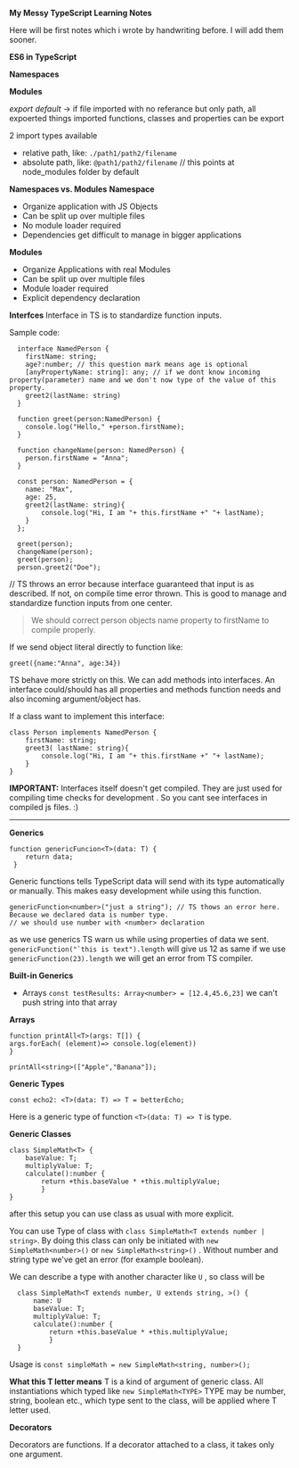 **My Messy TypeScript Learning Notes**

  Here will be first notes which i wrote by handwriting before. I will add them sooner.
  
  **ES6 in TypeScript**
  
  **Namespaces**
  
  
  
  **Modules**
  
  *export default* -> if file imported with no referance but only path, all expoerted things imported
  functions, classes and properties can be export
  
  
  2 import types available
  
  - relative path, like: ``./path1/path2/filename``
  - absolute path, like: ``@path1/path2/filename`` // this points at node_modules folder by default


**Namespaces vs. Modules**
**Namespace**
- Organize application with JS Objects
- Can be split up over multiple files
- No module loader required
- Dependencies get difficult to manage in bigger applications

**Modules**
- Organize Applications with real Modules
- Can be split up over multiple files
- Module loader required
- Explicit dependency declaration


**Interfces**
Interface in TS is to standardize function inputs. 

Sample code:

      interface NamedPerson {
        firstName: string;
        age?:number; // this question mark means age is optional
        [anyPropertyName: string]: any; // if we dont know incoming property(parameter) name and we don't now type of the value of this property.
        greet2(lastName: string)
      }
      
      function greet(person:NamedPerson) {
        console.log("Hello," +person.firstName);
      }
      
      function changeName(person: NamedPerson) {
        person.firstName = "Anna";
      }
      
      const person: NamedPerson = {
        name: "Max",
        age: 25,
        greet2(lastName: string){
            console.log("Hi, I am "+ this.firstName +" "+ lastName);
        }
      };
      
      greet(person);
      changeName(person);
      greet(person);
      person.greet2("Doe");
  
  // TS throws an error because interface guaranteed that input is as described. If not, on compile time error thrown. This is good to manage and standardize function inputs from one center.
  
  > We should correct person objects name property to firstName to compile properly.
  
  If we send object literal directly to function like:
  
    greet({name:"Anna", age:34})
    
  TS behave more strictly on this.
  We can add methods into interfaces. An interface could/should has all properties and methods function needs and also incoming argument/object has.
  
If a class want to implement this interface:

    class Person implements NamedPerson {
        firstName: string;
        greet3( lastName: string){
            console.log("Hi, I am "+ this.firstName +" "+ lastName);
        }
    }


**IMPORTANT:** Interfaces itself doesn't get compiled. They are just used for compiling time checks for development . So you cant see interfaces in compiled js files. :)

---

**Generics**

    function genericFuncion<T>(data: T) {
        return data;
     }
Generic functions tells TypeScript data will send with its type automatically or manually. This makes easy development while using this function.

    genericFunction<number>("just a string"); // TS thows an error here. Because we declared data is number type.
    // we should use number with <number> declaration

as we use generics TS warn us while using properties of data we sent. ```genericFunction("`this is text").length``` will give us 12 as same if we use ``` genericFunction(23).length ``` we will get an error from TS compiler.

**Built-in Generics**

- Arrays ```const testResults: Array<number> = [12.4,45.6,23]``` we can't push string into that array

**Arrays**

    function printAll<T>(args: T[]) {
    args.forEach( (element)=> console.log(element))
    }
    
    printAll<string>(["Apple","Banana"]);
    
**Generic Types**    

    const echo2: <T>(data: T) => T = betterEcho;
Here is a generic type of function ``<T>(data: T) => T`` is type.

**Generic Classes**

    class SimpleMath<T> {
        baseValue: T;
        multiplyValue: T;
        calculate():number {
            return +this.baseValue * +this.multiplyValue;
            }
    }
    
after this setup you can use class as usual with more explicit.

You can use Type of class with ``class SimpleMath<T extends number | string>``. By doing this  class can only be initiated with ``new SimpleMath<number>()`` or ``new SimpleMath<string>()`` . Without number and string type we've get an error (for example boolean).
  
We can describe a type with another character like ``U`` , so class will be 
      
      class SimpleMath<T extends number, U extends string, >() {
          name: U      
          baseValue: T;
          multiplyValue: T;
          calculate():number {
              return +this.baseValue * +this.multiplyValue;
              }
      }      

Usage is ``const simpleMath = new SimpleMath<string, number>();``

**What this T letter means**
T is a kind of argument of generic class. All instantiations which typed like ``new SimpleMath<TYPE>`` TYPE may be number, string, boolean etc., which type sent to the class, will be applied where T letter used.


**Decorators**

Decorators are functions.
If a decorator attached to a class, it takes only one argument.


